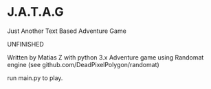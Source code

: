 # J.A.T.A.G
Just Another Text Based Adventure Game

UNFINISHED

Written by Matias Z with python 3.x
Adventure game using Randomat engine (see github.com/DeadPixelPolygon/randomat)

run main.py to play.
